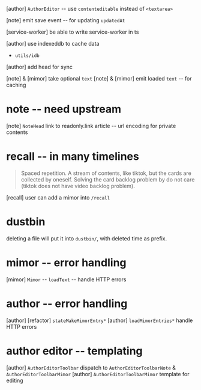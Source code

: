 [author] `AuthorEditor` -- use `contenteditable` instead of `<textarea>`

[note] emit save event -- for updating `updatedAt`

[service-worker] be able to write service-worker in ts

[author] use indexeddb to cache data

- `utils/idb`

[author] add head for sync

[note] & [mimor] take optional `text`
[note] & [mimor] emit loaded `text` -- for caching

# note -- need upstream

[note] `NoteHead` link to readonly.link article -- url encoding for private contents

# recall -- in many timelines

> Spaced repetition. A stream of contents, like tiktok, but the cards
> are collected by oneself. Solving the card backlog problem by do not
> care (tiktok does not have video backlog problem).

[recall] user can add a mimor into `/recall`

# dustbin

deleting a file will put it into `dustbin/`, with deleted time as prefix.

# mimor -- error handling

[mimor] `Mimor` -- `loadText` -- handle HTTP errors

# author -- error handling

[author] [refactor] `stateMakeMimorEntry*`
[author] `loadMimorEntries*` handle HTTP errors

# author editor -- templating

[author] `AuthorEditorToolbar` dispatch to `AuthorEditorToolbarNote` & `AuthorEditorToolbarMimor`
[author] `AuthorEditorToolbarMimor` template for editing
